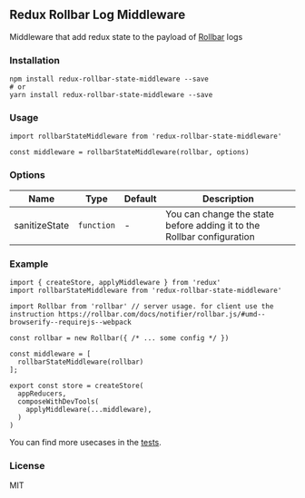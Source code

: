 
## Redux Rollbar Log Middleware

Middleware that add redux state to the payload of [Rollbar](https://rollbar.com) logs

### Installation

```
npm install redux-rollbar-state-middleware --save
# or
yarn install redux-rollbar-state-middleware --save
```

### Usage

```
import rollbarStateMiddleware from 'redux-rollbar-state-middleware'

const middleware = rollbarStateMiddleware(rollbar, options)
```

### Options

| Name | Type | Default | Description |
| - | - | - | - |
| sanitizeState | `function` | - | You can change the state before adding it to the Rollbar configuration

### Example

```
import { createStore, applyMiddleware } from 'redux'
import rollbarStateMiddleware from 'redux-rollbar-state-middleware'

import Rollbar from 'rollbar' // server usage. for client use the instruction https://rollbar.com/docs/notifier/rollbar.js/#umd--browserify--requirejs--webpack

const rollbar = new Rollbar({ /* ... some config */ })

const middleware = [
  rollbarStateMiddleware(rollbar)
];

export const store = createStore(
  appReducers,
  composeWithDevTools(
    applyMiddleware(...middleware),
  )
)

```

You can find more usecases in the [tests](./src/index.spec.js).


### License

MIT
